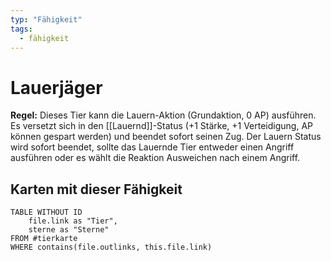 ```yaml
---
typ: "Fähigkeit"
tags:
  - fähigkeit
---
```


# Lauerjäger

**Regel:** Dieses Tier kann die Lauern-Aktion (Grundaktion, 0 AP) ausführen. Es versetzt sich in den [[Lauernd]]-Status (+1 Stärke, +1 Verteidigung, AP können gespart werden) und beendet sofort seinen Zug. Der Lauern Status wird sofort beendet, sollte das Lauernde Tier entweder einen Angriff ausführen oder es wählt die Reaktion Ausweichen nach einem Angriff.

## Karten mit dieser Fähigkeit

```dataview
TABLE WITHOUT ID   
	file.link as "Tier",   
	sterne as "Sterne" 
FROM #tierkarte
WHERE contains(file.outlinks, this.file.link)
````


